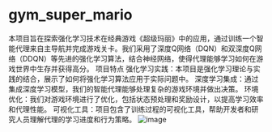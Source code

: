 # gym_super_mario
本项目旨在探索强化学习技术在经典游戏《超级玛丽》中的应用，通过训练一个智能代理来自主导航并完成游戏关卡。我们采用了深度Q网络（DQN）和双深度Q网络（DDQN）等先进的强化学习算法，结合神经网络，使得代理能够学习如何在游戏世界中生存并获得高分。  项目特点 强化学习实践：本项目是强化学习理论与实践的结合，展示了如何将强化学习算法应用于实际问题中。 深度学习集成：通过集成深度学习模型，我们的智能代理能够处理复杂的游戏环境并做出决策。 环境优化：我们对游戏环境进行了优化，包括状态预处理和奖励设计，以提高学习效率和代理性能。 可视化工具：项目包含了训练过程的可视化工具，帮助开发者和研究人员理解代理的学习进度和行为策略。
![image](https://github.com/Hjananggch/gym_super_mario/assets/152383356/5c78cc6f-53f4-4375-bfd6-3ae36b949569)

